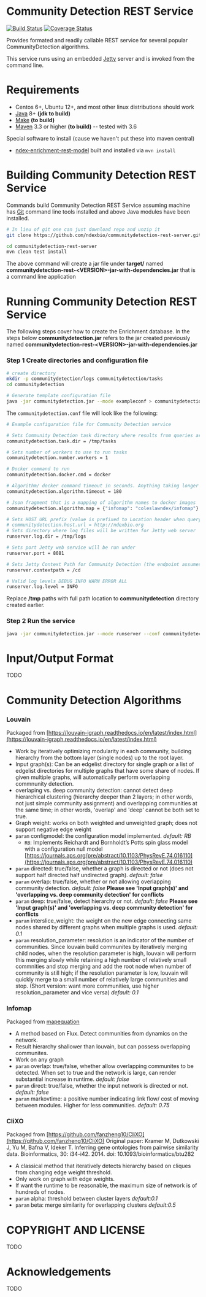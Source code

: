 
[jetty]: http://eclipse.org/jetty/
[maven]: http://maven.apache.org/
[java]: https://www.oracle.com/java/index.html
[git]: https://git-scm.com/

[make]: https://www.gnu.org/software/make

Community Detection REST Service
==================================

[![Build Status](https://travis-ci.org/ndexbio/communitydetection-rest-server.svg?branch=master)](https://travis-ci.org/ndexbio/communitydetection-rest-server) 
[![Coverage Status](https://coveralls.io/repos/github/ndexbio/communitydetection-rest-server/badge.svg)](https://coveralls.io/github/ndexbio/communitydetection-rest-server)

Provides formated and readily callable REST service for several popular CommunityDetection algorithms. 

This service runs using an embedded [Jetty][jetty] server and is invoked
from the command line. 


Requirements
============

* Centos 6+, Ubuntu 12+, and most other linux distributions should work
* [Java][java] 8+ **(jdk to build)**
* [Make][make] **(to build)**
* [Maven][maven] 3.3 or higher **(to build)** -- tested with 3.6

Special software to install (cause we haven't put these into maven central)

* [ndex-enrichment-rest-model](https://github.com/ndexbio/communitydetection-rest-model) built and installed via `mvn install`



Building Community Detection REST Service
=========================================

Commands build Community Detection REST Service assuming machine has [Git][git] command line tools 
installed and above Java modules have been installed.

```Bash
# In lieu of git one can just download repo and unzip it
git clone https://github.com/ndexbio/communitydetection-rest-server.git

cd communitydetection-rest-server
mvn clean test install
```

The above command will create a jar file under **target/** named  
**communitydetection-rest-\<VERSION\>-jar-with-dependencies.jar** that
is a command line application


Running Community Detection REST Service
===========================================

The following steps cover how to create the Enrichment database.
In the steps below **communitydetection.jar** refers to the jar
created previously named **communitydetection-rest-\<VERSION\>-jar-with-dependencies.jar**

### Step 1 Create directories and configuration file

```bash
# create directory
mkdir -p communitydetection/logs communitydetection/tasks
cd communitydetection

# Generate template configuration file
java -jar communitydetection.jar --mode exampleconf > communitydetection.conf
```

The `communitydetection.conf` file will look like the following:

```bash
# Example configuration file for Community Detection service

# Sets Community Detection task directory where results from queries are stored
communitydetection.task.dir = /tmp/tasks

# Sets number of workers to use to run tasks
communitydetection.number.workers = 1

# Docker command to run
communitydetection.docker.cmd = docker

# Algorithm/ docker command timeout in seconds. Anything taking longer will be killed
communitydetection.algorithm.timeout = 180

# Json fragment that is a mapping of algorithm names to docker images
communitydetection.algorithm.map = {"infomap": "coleslawndex/infomap"}

# Sets HOST URL prefix (value is prefixed to Location header when query is invoked. Can be commented out)
# communitydetection.host.url = http://ndexbio.org
# Sets directory where log files will be written for Jetty web server
runserver.log.dir = /tmp/logs

# Sets port Jetty web service will be run under
runserver.port = 8081

# Sets Jetty Context Path for Community Detection (the endpoint assumes /cd so if apache doesnt redirect from there then add /cd here
runserver.contextpath = /cd

# Valid log levels DEBUG INFO WARN ERROR ALL
runserver.log.level = INFO

```

Replace **/tmp** paths with full path location to **communitydetection** directory 
created earlier.


### Step 2 Run the service

```bash
java -jar communitydetection.jar --mode runserver --conf communitydetection.conf
```

Input/Output Format
================

TODO

Community Detection Algorithms
===========================

### Louvain

Packaged from [https://louvain-igraph.readthedocs.io/en/latest/index.html](https://louvain-igraph.readthedocs.io/en/latest/index.html)

- Work by iteratively optimizing modularity in each community, building hierarchy from the bottom layer (single nodes) up to the root layer.
- Input graph(s): Can be an edgelist directory for single graph or a list of edgelist directories for multiple graphs that have some share of nodes. If given multiple graphs, will automatically perform overlapping commnunity detection.
- overlaping vs. deep community detection: cannot detect deep hierarchical clustering (hierarchy deeper than 2 layers; in other words, not just simple community assignment) and overlapping communities at the same time; in other words, 'overlap' and 'deep' cannot be both set to true.
- Graph weight: works on both weighted and unweighted graph; does not support negative edge weight
- `param` configmodel: the configuration model implemented. *default: RB*
    - `RB`: Implements Reichardt and Bornholdt’s Potts spin glass model with a configuration null model [https://journals.aps.org/pre/abstract/10.1103/PhysRevE.74.016110](https://journals.aps.org/pre/abstract/10.1103/PhysRevE.74.016110)
- `param` directed: true/false, whether a graph is directed or not (does not support half directed half undirected graph). *default: false*
- `param` overlap: true/false, whether or not allowing overlapping community detection. *default: false* **Please see 'Input graph(s)' and 'overlapping vs. deep community detection' for conflicts**
- `param` deep: true/false, detect hierarchy or not.  *default: false* **Please see 'Input graph(s)' and 'overlapping vs. deep community detection' for conflicts**
- `param` interslice_weight: the weight on the new edge connecting same nodes shared by different graphs when multiple graphs is used.  *default: 0.1*
- `param` resolution_parameter: resolution is an indicator of the number of communities. Since louvain build communites by iteratively merging child nodes, when the resolution parameter is high, louvain will perform this merging slowly while retaining a high number of relatively small commnities and stop merging and add the root node when number of community is still high; if the resolution parameter is low, louvain will quickly merge to a small number of relatively large communities and stop. (Short version: want more communities, use higher resolution_parameter and vice versa)  *default: 0.1*

### Infomap

Packaged from [mapequation](https://www.mapequation.org/code.html)

- A method based on Flux. Detect communities from dynamics on the network.
- Result hierarchy shallower than louvain, but can possess overlapping communites.
- Work on any graph
- `param` overlap: true/false, whether allow overlapping communites to be detected. When set to true and the network is large, can render substantial increase in runtime.  *default: false*
- `param` direct: true/false, whether the input network is directed or not.  *default: false*
- `param` markovtime: a positive number indicating link flow/ cost of moving between modules. Higher for less communities.  *default: 0.75*

### CliXO

Packaged from [https://github.com/fanzheng10/CliXO](https://github.com/fanzheng10/CliXO)
Original paper: Kramer M, Dutkowski J, Yu M, Bafna V, Ideker T. Inferring gene ontologies from pairwise similarity data. Bioinformatics, 30: i34-i42. 2014. doi: 10.1093/bioinformatics/btu282

- A classical method that iteratively detects hierarchy based on cliques from changing edge weight threshold.
- Only work on graph with edge weights.
- If want the runtime to be reasonable, the maximum size of network is of hundreds of nodes.
- `param` alpha: threshold between cluster layers  *default:0.1*
- `param` beta: merge similarity for overlapping clusters  *default:0.5*


COPYRIGHT AND LICENSE
=====================

TODO

Acknowledgements
================

TODO
